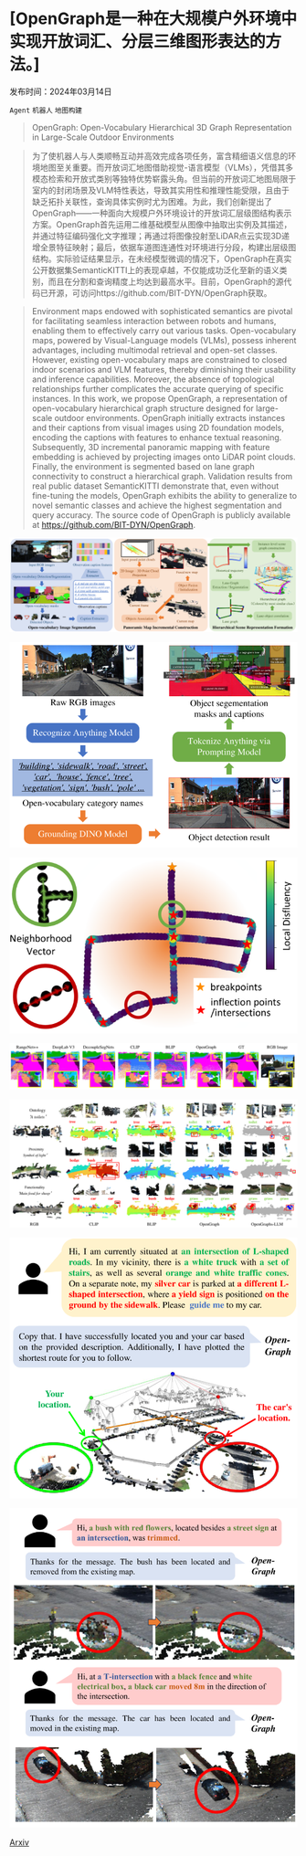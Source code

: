 # [OpenGraph是一种在大规模户外环境中实现开放词汇、分层三维图形表达的方法。]

发布时间：2024年03月14日

`Agent` `机器人` `地图构建`

> OpenGraph: Open-Vocabulary Hierarchical 3D Graph Representation in Large-Scale Outdoor Environments

> 为了使机器人与人类顺畅互动并高效完成各项任务，富含精细语义信息的环境地图至关重要。而开放词汇地图借助视觉-语言模型（VLMs），凭借其多模态检索和开放式类别等独特优势崭露头角。但当前的开放词汇地图局限于室内的封闭场景及VLM特性表达，导致其实用性和推理性能受限，且由于缺乏拓扑关联性，查询具体实例时尤为困难。为此，我们创新提出了OpenGraph——一种面向大规模户外环境设计的开放词汇层级图结构表示方案。OpenGraph首先运用二维基础模型从图像中抽取出实例及其描述，并通过特征编码强化文字推理；再通过将图像投射至LiDAR点云实现3D递增全景特征映射；最后，依据车道图连通性对环境进行分段，构建出层级图结构。实际验证结果显示，在未经模型微调的情况下，OpenGraph在真实公开数据集SemanticKITTI上的表现卓越，不仅能成功泛化至新的语义类别，而且在分割和查询精度上均达到最高水平。目前，OpenGraph的源代码已开源，可访问https://github.com/BIT-DYN/OpenGraph获取。

> Environment maps endowed with sophisticated semantics are pivotal for facilitating seamless interaction between robots and humans, enabling them to effectively carry out various tasks. Open-vocabulary maps, powered by Visual-Language models (VLMs), possess inherent advantages, including multimodal retrieval and open-set classes. However, existing open-vocabulary maps are constrained to closed indoor scenarios and VLM features, thereby diminishing their usability and inference capabilities. Moreover, the absence of topological relationships further complicates the accurate querying of specific instances. In this work, we propose OpenGraph, a representation of open-vocabulary hierarchical graph structure designed for large-scale outdoor environments. OpenGraph initially extracts instances and their captions from visual images using 2D foundation models, encoding the captions with features to enhance textual reasoning. Subsequently, 3D incremental panoramic mapping with feature embedding is achieved by projecting images onto LiDAR point clouds. Finally, the environment is segmented based on lane graph connectivity to construct a hierarchical graph. Validation results from real public dataset SemanticKITTI demonstrate that, even without fine-tuning the models, OpenGraph exhibits the ability to generalize to novel semantic classes and achieve the highest segmentation and query accuracy. The source code of OpenGraph is publicly available at https://github.com/BIT-DYN/OpenGraph.

![OpenGraph是一种在大规模户外环境中实现开放词汇、分层三维图形表达的方法。](../../../paper_images/2403.09412/x1.png)

![OpenGraph是一种在大规模户外环境中实现开放词汇、分层三维图形表达的方法。](../../../paper_images/2403.09412/x2.png)

![OpenGraph是一种在大规模户外环境中实现开放词汇、分层三维图形表达的方法。](../../../paper_images/2403.09412/x3.png)

![OpenGraph是一种在大规模户外环境中实现开放词汇、分层三维图形表达的方法。](../../../paper_images/2403.09412/x4.png)

![OpenGraph是一种在大规模户外环境中实现开放词汇、分层三维图形表达的方法。](../../../paper_images/2403.09412/x5.png)

![OpenGraph是一种在大规模户外环境中实现开放词汇、分层三维图形表达的方法。](../../../paper_images/2403.09412/x6.png)

![OpenGraph是一种在大规模户外环境中实现开放词汇、分层三维图形表达的方法。](../../../paper_images/2403.09412/x7.png)

[Arxiv](https://arxiv.org/abs/2403.09412)